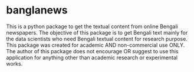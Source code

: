 # banglanews

This is a python package to get the textual content from online Bengali newspapers. The objective of this package is to get Bengali text mainly for the data scientists who need Bengali textual content for research purpose. This package was created for academic AND non-commercial use ONLY. The author of this package does not encourage OR suggest to use this application for anything other than academic research or experimental works.
